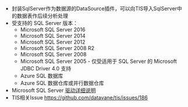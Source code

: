 * 封装SqlServer作为数据源的DataSource插件，可以向TIS导入SqlServer中的数据表作后续分析处理
* 受支持的 SQL Server 版本：
  * Microsoft SQL Server 2016
  * Microsoft SQL Server 2014
  * Microsoft SQL Server 2012
  * Microsoft SQL Server 2008 R2
  * Microsoft SQL Server 2008
  * Microsoft SQL Server 2005 - 仅受适用于 SQL Server 的 Microsoft JDBC Driver 4.0 支持
  * Azure SQL 数据库
  * Azure SQL 数据仓库或并行数据仓库
* Microsoft SQL Server [驱动详细说明](https://www.microsoft.com/zh-cn/download/details.aspx?id=54671&751be11f-ede8-5a0c-058c-2ee190a24fa6=True&fa43d42b-25b5-4a42-fe9b-1634f450f5ee=True%E3%80%82)
* TIS相关Issue https://github.com/datavane/tis/issues/186
  
